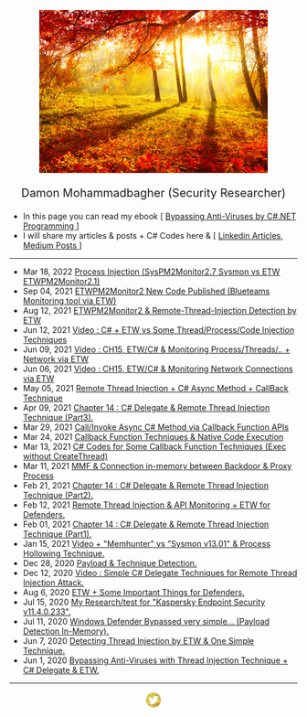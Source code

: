 <p align="center"> <img src="fall-sunrise.jpg" width="400"> </p>
<p style="font-size:20px" align="center">Damon Mohammadbagher (Security Researcher)</p>

- In this page you can read my ebook [ [Bypassing Anti-Viruses by C#.NET Programming ](https://damonmohammadbagher.github.io/Posts/ebookBypassingAVsByCsharpProgramming/index.htm
)]
- I will share my articles & posts + C# Codes here & 
[ [Linkedin Articles](https://www.linkedin.com/today/author/damonmohammadbagher), [Medium Posts ](https://medium.com/@DamonMohammadbagher)]

------------------------------------------------------------- 
- Mar 18, 2022 [Process Injection (SysPM2Monitor2.7 Sysmon vs ETW ETWPM2Monitor2.1)](/Posts/18mar2022x.html)
- Sep 04, 2021 [ETWPM2Monitor2 New Code Published (Blueteams Monitoring tool via ETW)](https://github.com/DamonMohammadbagher/ETWProcessMon2)
- Aug 12, 2021 [ETWPM2Monitor2 & Remote-Thread-Injection Detection by ETW](https://damonmohammadbagher.github.io/Posts/12aug2021x.html)
- Jun 12, 2021 [Video : C# + ETW vs Some Thread/Process/Code Injection Techniques](https://share.vidyard.com/watch/4kB2Xy1bLfhRxaTD6pwaLD)
- Jun 09, 2021 [Video : CH15, ETW/C# & Monitoring Process/Threads/.. + Network via ETW](https://share.vidyard.com/watch/6bYvcF75FqQ3BomZELpQUj)
- Jun 06, 2021 [Video : CH15, ETW/C# & Monitoring Network Connections via ETW](https://share.vidyard.com/watch/5ybRwUbt2b3d3M3ggQiuYQ?)
- May 05, 2021 [Remote Thread Injection + C# Async Method + CallBack Technique](Posts/05may2021x.html)
- Apr 09, 2021 [Chapter 14 : C# Delegate & Remote Thread Injection Technique (Part3).](https://github.com/DamonMohammadbagher/eBook-BypassingAVsByCSharp/tree/master/CH14)
- Mar 29, 2021 [Call/Invoke Async C# Method via Callback Function APIs](Posts/29mar2021x.html)
- Mar 24, 2021 [Callback Function Techniques & Native Code Execution](Posts/24_1mar2021x.html)
- Mar 13, 2021 [C# Codes for Some Callback Function Techniques (Exec without CreateThread)](https://github.com/DamonMohammadbagher/NativePayload_CBT)
- Mar 11, 2021 [MMF & Connection in-memory between Backdoor & Proxy Process](/Posts/10mar2021x.html)
- Feb 21, 2021 [Chapter 14 : C# Delegate & Remote Thread Injection Technique (Part2).](https://github.com/DamonMohammadbagher/eBook-BypassingAVsByCSharp/tree/master/CH14)
- Feb 12, 2021 [Remote Thread Injection & API Monitoring + ETW for Defenders.](/Posts/11Feb2021x.html)
- Feb 01, 2021 [Chapter 14 : C# Delegate & Remote Thread Injection Technique (Part1).](https://github.com/DamonMohammadbagher/eBook-BypassingAVsByCSharp/tree/master/CH14)
- Jan 15, 2021 [Video + "Memhunter" vs "Sysmon v13.01" & Process Hollowing Technique.](https://damonmohammadbagher.medium.com/memhunter-vs-sysmon-v13-01-process-hollowing-technique-5f67d6907aff)
- Dec 28, 2020 [Payload & Technique Detection.](/Posts/28Dec2020x.html)
- Dec 12, 2020 [Video : Simple C# Delegate Techniques for Remote Thread Injection Attack.](https://www.youtube.com/watch?v=kCgHl-UnM-s)
- Aug 6, 2020 [ETW + Some Important Things for Defenders.](/Posts/6Aug2020x.html)
- Jul 15, 2020 [My Research/test for "Kaspersky Endpoint Security v11.4.0.233".](/Posts/15Jul2020x.html)
- Jul 11, 2020 [Windows Defender Bypassed very simple... (Payload Detection In-Memory).](/Posts/11Jul2020x.html)
- Jun 7, 2020 [Detecting Thread Injection by ETW & One Simple Technique.](/Posts/7jun2020x.html)
- Jun 1, 2020 [Bypassing Anti-Viruses with Thread Injection Technique + C# Delegate & ETW.](/Posts/1jun2020x.html)

-------------------------------------------------------------
<p align="center"><a href="https://www.twitter.com/_Damon_M_"> <img src="tw_ico.jpeg" height="30" width="30"> </a></p>



